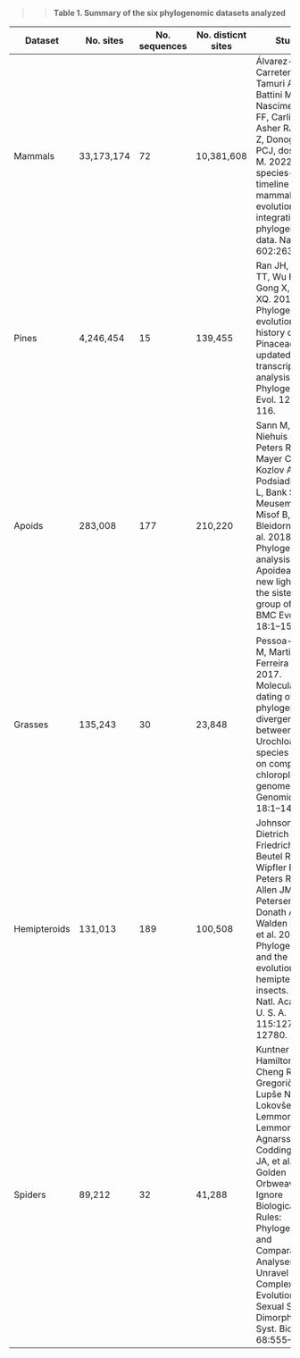 >>**Table 1. Summary of the six phylogenomic datasets analyzed**

| Dataset | No. sites | No. sequences | No. disticnt sites | Study |
|---------|-----------|---------------|--------------------|-------|
| Mammals | 33,173,174 | 72 | 10,381,608 | Álvarez-Carretero S, Tamuri AU, Battini M, Nascimento FF, Carlisle E, Asher RJ, Yang Z, Donoghue PCJ, dos Reis M. 2022. A species-level timeline of mammal evolution integrating phylogenomic data. Nature 602:263–267. |
| Pines | 4,246,454 | 15 | 139,455 | Ran JH, Shen TT, Wu H, Gong X, Wang XQ. 2018. Phylogeny and evolutionary history of Pinaceae updated by transcriptomic analysis. Mol. Phylogenet. Evol. 129:106–116. |
| Apoids | 283,008 | 177 | 210,220 | Sann M, Niehuis O, Peters RS, Mayer C, Kozlov A, Podsiadlowski L, Bank S, Meusemann K, Misof B, Bleidorn C, et al. 2018. Phylogenomic analysis of Apoidea sheds new light on the sister group of bees. BMC Evol. Biol. 18:1–15. |
| Grasses | 135,243 | 30 | 23,848 | Pessoa-Filho M, Martins AM, Ferreira ME. 2017. Molecular dating of phylogenetic divergence between Urochloa species based on complete chloroplast genomes. BMC Genomics 18:1–14. |
| Hemipteroids | 131,013 | 189 | 100,508 | Johnson KP, Dietrich CH, Friedrich F, Beutel RG, Wipfler B, Peters RS, Allen JM, Petersen M, Donath A, Walden KKO, et al. 2018. Phylogenomics and the evolution of hemipteroid insects. Proc. Natl. Acad. Sci. U. S. A. 115:12775–12780. |
| Spiders | 89,212 | 32 | 41,288 | Kuntner M, Hamilton CA, Cheng RC, Gregorič M, Lupše N, Lokovšek T, Lemmon EM, Lemmon AR, Agnarsson I, Coddington JA, et al. 2019. Golden Orbweavers Ignore Biological Rules: Phylogenomic and Comparative Analyses Unravel a Complex Evolution of Sexual Size Dimorphism. Syst. Biol. 68:555–572. |

